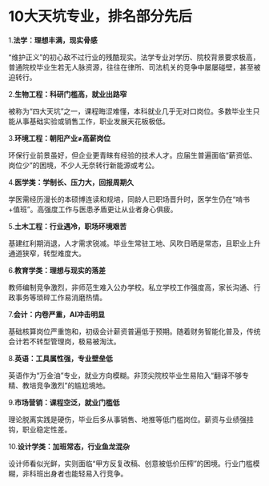 # 10大天坑专业，排名部分先后

1.**法学：理想丰满，现实骨感**

“维护正义”的初心敌不过行业的残酷现实。法学专业对学历、院校背景要求极高，普通院校毕业生若无人脉资源，往往在律所、司法机关的竞争中屡屡碰壁，甚至被迫转行。

2.**生物工程：科研门槛高，就业出路窄**

被称为“四大天坑”之一，课程晦涩难懂，本科就业几乎无对口岗位。多数毕业生只能从事基础实验或销售工作，职业发展天花板极低。

3.**环境工程：朝阳产业≠高薪岗位**

环保行业前景虽好，但企业更青睐有经验的技术人才。应届生普遍面临“薪资低、岗位少”的困境，不少人无奈转行新能源或考公。

4.**医学类：学制长、压力大，回报周期久**

学医需经历漫长的本硕博连读和规培，同龄人已职场晋升时，医学生仍在“啃书+值班”。高强度工作与医患矛盾更让从业者身心俱疲。

5.**土木工程：行业遇冷，职场环境艰苦**

基建红利期消退，人才需求锐减。毕业生常驻工地、风吹日晒是常态，且职业上升通道狭窄，转型难度大。

6.**教育学类：理想与现实的落差**

教师编制竞争激烈，非师范生难入公办学校。私立学校工作强度高，家长沟通、行政事务等琐碎工作易消磨热情。

7.**会计：内卷严重，AI冲击明显**

基础核算岗位严重饱和，初级会计薪资普遍低于预期。随着财务智能化普及，传统会计若不转型管理岗，极易被淘汰。

8.**英语：工具属性强，专业壁垒低**

英语作为“万金油”专业，就业方向模糊。非顶尖院校毕业生易陷入“翻译不够专精、教培竞争激烈”的尴尬境地。

9.**市场营销：课程空泛，就业门槛低**

理论脱离实践是硬伤，毕业后多从事销售、地推等低门槛岗位。薪资与业绩强挂钩，职业稳定性差。

10.**设计学类：加班常态，行业鱼龙混杂**

设计师看似光鲜，实则面临“甲方反复改稿、创意被低价压榨”的困境。行业门槛模糊，非科班出身者也能轻易入行竞争。